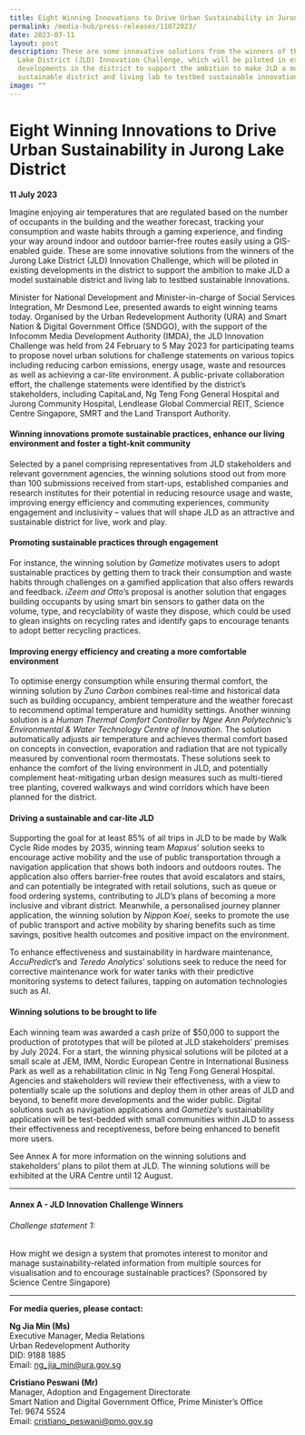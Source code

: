 ```yaml
---
title: Eight Winning Innovations to Drive Urban Sustainability in Jurong Lake District
permalink: /media-hub/press-releases/11072023/
date: 2023-07-11
layout: post
description: These are some innovative solutions from the winners of the Jurong
  Lake District (JLD) Innovation Challenge, which will be piloted in existing
  developments in the district to support the ambition to make JLD a model
  sustainable district and living lab to testbed sustainable innovations.
image: ""
---
```

# Eight Winning Innovations to Drive Urban Sustainability in Jurong Lake District


**11 July 2023**


Imagine enjoying air temperatures that are regulated based on the number of occupants in the building and the weather forecast, tracking your consumption and waste habits through a gaming experience, and finding your way around indoor and outdoor barrier-free routes easily using a GIS-enabled guide. These are some innovative solutions from the winners of the Jurong Lake District (JLD) Innovation Challenge, which will be piloted in existing developments in the district to support the ambition to make JLD a model sustainable district and living lab to testbed sustainable innovations.

Minister for National Development and Minister-in-charge of Social Services Integration, Mr Desmond Lee, presented awards to eight winning teams today. Organised by the Urban Redevelopment Authority (URA) and Smart Nation &amp; Digital Government Office (SNDGO), with the support of the Infocomm Media Development Authority (IMDA), the JLD Innovation Challenge was held from 24 February to 5 May 2023 for participating teams to propose novel urban solutions for challenge statements on various topics including reducing carbon emissions, energy usage, waste and resources as well as achieving a car-lite environment. A public-private collaboration effort, the challenge statements were identified by the district’s stakeholders, including CapitaLand, Ng Teng Fong General Hospital and Jurong Community Hospital, Lendlease Global Commercial REIT, Science Centre Singapore, SMRT and the Land Transport Authority.

#### Winning innovations promote sustainable practices, enhance our living environment and foster a tight-knit community

Selected by a panel comprising representatives from JLD stakeholders and relevant government agencies, the winning solutions stood out from more than 100 submissions received from start-ups, established companies and research institutes for their potential in reducing resource usage and waste, improving energy efficiency and commuting experiences, community engagement and inclusivity – values that will shape JLD as an attractive and sustainable district for live, work and play.

#### Promoting sustainable practices through engagement

For instance, the winning solution by *Gametize* motivates users to adopt sustainable practices by getting them to track their consumption and waste habits through challenges on a gamified application that also offers rewards and feedback. *iZeem and Otto*’s proposal is another solution that engages building occupants by using smart bin sensors to gather data on the volume, type, and recyclability of waste they dispose, which could be used to glean insights on recycling rates and identify gaps to encourage tenants to adopt better recycling practices.

#### Improving energy efficiency and creating a more comfortable environment

To optimise energy consumption while ensuring thermal comfort, the winning solution by *Zuno Carbon* combines real-time and historical data such as building occupancy, ambient temperature and the weather forecast to recommend optimal temperature and humidity settings. Another winning solution is a *Human Thermal Comfort Controller* by *Ngee Ann Polytechnic’s Environmental &amp; Water Technology Centre of Innovation*. The solution automatically adjusts air temperature and achieves thermal comfort based on concepts in convection, evaporation and radiation that are not typically measured by conventional room thermostats. These solutions seek to enhance the comfort of the living environment in JLD, and potentially complement heat-mitigating urban design measures such as multi-tiered tree planting, covered walkways and wind corridors which have been planned for the district.

#### Driving a sustainable and car-lite JLD

Supporting the goal for at least 85% of all trips in JLD to be made by Walk Cycle Ride modes by 2035, winning team *Mapxus*’ solution seeks to encourage active mobility and the use of public transportation through a navigation application that shows both indoors and outdoors routes. The application also offers barrier-free routes that avoid escalators and stairs, and can potentially be integrated with retail solutions, such as queue or food ordering systems, contributing to JLD’s plans of becoming a more inclusive and vibrant district. Meanwhile, a personalised journey planner application, the winning solution by *Nippon Koei*, seeks to promote the use of public transport and active mobility by sharing benefits such as time savings, positive health outcomes and positive impact on the environment. 

To enhance effectiveness and sustainability in hardware maintenance, *AccuPredict*’s and *Teredo Analytics*’ solutions seek to reduce the need for corrective maintenance work for water tanks with their predictive monitoring systems to detect failures, tapping on automation technologies such as AI.

#### Winning solutions to be brought to life

Each winning team was awarded a cash prize of $50,000 to support the production of prototypes that will be piloted at JLD stakeholders’ premises by July 2024. For a start, the winning physical solutions will be piloted at a small scale at JEM, IMM, Nordic European Centre in International Business Park as well as a rehabilitation clinic in Ng Teng Fong General Hospital. Agencies and stakeholders will review their effectiveness, with a view to potentially scale up the solutions and deploy them in other areas of JLD and beyond, to benefit more developments and the wider public. Digital solutions such as navigation applications and *Gametize*’s sustainability application will be test-bedded with small communities within JLD to assess their effectiveness and receptiveness, before being enhanced to benefit more users.

See Annex A for more information on the winning solutions and stakeholders’ plans to pilot them at JLD. The winning solutions will be exhibited at the URA Centre until 12 August.

_______

#### Annex A - JLD Innovation Challenge Winners

###### Challenge statement 1:
How might we design a system that promotes interest to monitor and manage sustainability-related information from multiple sources for visualisation and to encourage sustainable practices? (Sponsored by Science Centre Singapore)



_______

**For media queries, please contact:**

**Ng Jia Min (Ms)**<br>
Executive Manager, Media Relations<br>
Urban Redevelopment Authority <br>
DID: 9188 1885<br>
Email: ng_jia_min@ura.gov.sg

**Cristiano Peswani (Mr)**<br>
Manager, Adoption and Engagement Directorate<br>
Smart Nation and Digital Government Office, Prime Minister’s Office<br>
Tel: 9674 5524<br>
Email: cristiano_peswani@pmo.gov.sg